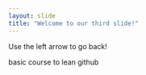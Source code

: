 ```yaml
---
layout: slide
title: "Welcome to our third slide!"
---
```


Use the left arrow to go back!

basic course to lean github 
